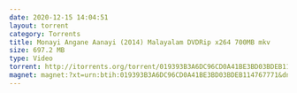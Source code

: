 ```yaml
---
date: 2020-12-15 14:04:51
layout: torrent
category: Torrents
title: Monayi Angane Aanayi (2014) Malayalam DVDRip x264 700MB mkv
size: 697.2 MB
type: Video
torrent: http://itorrents.org/torrent/019393B3A6DC96CD0A41BE3BD03BDEB114767771.torrent?title=[limetorrents.info]www.TamilRockers.com.-.Monayi.Angane.Aanayi..2014..Malayalam.DVDRip.x264.700MB.mkv
magnet: magnet:?xt=urn:btih:019393B3A6DC96CD0A41BE3BD03BDEB114767771&dn=www+TamilRockers+com+-+Monayi+Angane+Aanayi+%282014%29+Malayalam+DVDRip+x264+700MB+mkv&tr=udp%3A%2F%2F9.rarbg.com%3A2710%2Fannounce&tr=udp%3A%2F%2Ftracker.publicbt.com%3A80%2Fannounce&tr=udp%3A%2F%2Ftracker.istole.it%3A80%2Fannounce&tr=udp%3A%2F%2Fopen.demonii.com%3A1337%2Fannounce&tr=udp%3A%2F%2Ftracker.coppersurfer.tk%3A6969%2Fannounce&tr=udp%3A%2F%2F9.rarbg.to%3A2710%2Fannounce&tr=udp%3A%2F%2Ftracker.opentrackr.org%3A1337%2Fannounce&tr=udp%3A%2F%2Ftracker.leechers-paradise.org%3A6969%2Fannounce&tr=udp%3A%2F%2Ftracker.open-internet.nl%3A6969%2Fannounce&tr=udp%3A%2F%2Fopen.demonii.si%3A1337%2Fannounce&tr=udp%3A%2F%2Ftracker.pirateparty.gr%3A6969%2Fannounce&tr=udp%3A%2F%2Fdenis.stalker.upeer.me%3A6969%2Fannounce&tr=udp%3A%2F%2Fp4p.arenabg.com%3A1337%2Fannounce&tr=udp%3A%2F%2Fexodus.desync.com%3A6969%2Fannounce
---
```

